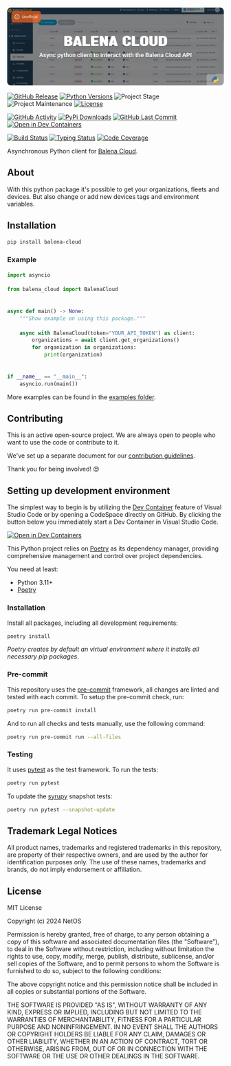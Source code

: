<!-- Banner -->
![alt Banner of the Balena Cloud package](https://raw.githubusercontent.com/MrGreenBoutiqueOffices/python-balena-cloud/main/assets/header_balena_cloud-min.png)

<!-- PROJECT SHIELDS -->
[![GitHub Release][releases-shield]][releases]
[![Python Versions][python-versions-shield]][pypi]
![Project Stage][project-stage-shield]
![Project Maintenance][maintenance-shield]
[![License][license-shield]](LICENSE)

[![GitHub Activity][commits-shield]][commits-url]
[![PyPi Downloads][downloads-shield]][downloads-url]
[![GitHub Last Commit][last-commit-shield]][commits-url]
[![Open in Dev Containers][devcontainer-shield]][devcontainer]

[![Build Status][build-shield]][build-url]
[![Typing Status][typing-shield]][typing-url]
[![Code Coverage][codecov-shield]][codecov-url]


Asynchronous Python client for [Balena Cloud][balena].

## About

With this python package it's possible to get your organizations, fleets and devices. But also change or add new devices tags and environment variables.

## Installation

```bash
pip install balena-cloud
```

### Example

```python
import asyncio

from balena_cloud import BalenaCloud


async def main() -> None:
    """Show example on using this package."""

    async with BalenaCloud(token="YOUR_API_TOKEN") as client:
        organizations = await client.get_organizations()
        for organization in organizations:
            print(organization)


if __name__ == "__main__":
    asyncio.run(main())
```

More examples can be found in the [examples folder](./examples/).

## Contributing

This is an active open-source project. We are always open to people who want to
use the code or contribute to it.

We've set up a separate document for our
[contribution guidelines](CONTRIBUTING.md).

Thank you for being involved! :heart_eyes:

## Setting up development environment

The simplest way to begin is by utilizing the [Dev Container][devcontainer]
feature of Visual Studio Code or by opening a CodeSpace directly on GitHub.
By clicking the button below you immediately start a Dev Container in Visual Studio Code.

[![Open in Dev Containers][devcontainer-shield]][devcontainer]

This Python project relies on [Poetry][poetry] as its dependency manager,
providing comprehensive management and control over project dependencies.

You need at least:

- Python 3.11+
- [Poetry][poetry-install]

### Installation

Install all packages, including all development requirements:

```bash
poetry install
```

_Poetry creates by default an virtual environment where it installs all
necessary pip packages_.

### Pre-commit

This repository uses the [pre-commit][pre-commit] framework, all changes
are linted and tested with each commit. To setup the pre-commit check, run:

```bash
poetry run pre-commit install
```

And to run all checks and tests manually, use the following command:

```bash
poetry run pre-commit run --all-files
```

### Testing

It uses [pytest](https://docs.pytest.org/en/stable/) as the test framework. To run the tests:

```bash
poetry run pytest
```

To update the [syrupy](https://github.com/tophat/syrupy) snapshot tests:

```bash
poetry run pytest --snapshot-update
```

## Trademark Legal Notices

All product names, trademarks and registered trademarks in this repository, are
property of their respective owners, and are used by the author for identification
purposes only. The use of these names, trademarks and brands, do not imply endorsement
or affiliation.

## License

MIT License

Copyright (c) 2024 NetOS

Permission is hereby granted, free of charge, to any person obtaining a copy
of this software and associated documentation files (the "Software"), to deal
in the Software without restriction, including without limitation the rights
to use, copy, modify, merge, publish, distribute, sublicense, and/or sell
copies of the Software, and to permit persons to whom the Software is
furnished to do so, subject to the following conditions:

The above copyright notice and this permission notice shall be included in all
copies or substantial portions of the Software.

THE SOFTWARE IS PROVIDED "AS IS", WITHOUT WARRANTY OF ANY KIND, EXPRESS OR
IMPLIED, INCLUDING BUT NOT LIMITED TO THE WARRANTIES OF MERCHANTABILITY,
FITNESS FOR A PARTICULAR PURPOSE AND NONINFRINGEMENT. IN NO EVENT SHALL THE
AUTHORS OR COPYRIGHT HOLDERS BE LIABLE FOR ANY CLAIM, DAMAGES OR OTHER
LIABILITY, WHETHER IN AN ACTION OF CONTRACT, TORT OR OTHERWISE, ARISING FROM,
OUT OF OR IN CONNECTION WITH THE SOFTWARE OR THE USE OR OTHER DEALINGS IN THE
SOFTWARE.


<!-- LINKS FROM PLATFORM -->
[balena]: https://www.balena.io/

<!-- MARKDOWN LINKS & IMAGES -->
[build-shield]: https://github.com/MrGreenBoutiqueOffices/python-balena-cloud/actions/workflows/tests.yaml/badge.svg
[build-url]: https://github.com/MrGreenBoutiqueOffices/python-balena-cloud/actions/workflows/tests.yaml
[codecov-shield]: https://codecov.io/gh/MrGreenBoutiqueOffices/python-balena-cloud/branch/main/graph/badge.svg?token=1DG9LQJNY6
[codecov-url]: https://codecov.io/gh/MrGreenBoutiqueOffices/python-balena-cloud
[commits-shield]: https://img.shields.io/github/commit-activity/y/MrGreenBoutiqueOffices/python-balena-cloud.svg
[commits-url]: https://github.com/MrGreenBoutiqueOffices/python-balena-cloud/commits/main
[devcontainer-shield]: https://img.shields.io/static/v1?label=Dev%20Containers&message=Open&color=blue&logo=visualstudiocode
[devcontainer]: https://vscode.dev/redirect?url=vscode://ms-vscode-remote.remote-containers/cloneInVolume?url=https://github.com/MrGreenBoutiqueOffices/python-balena-cloud
[downloads-shield]: https://img.shields.io/pypi/dm/balena-cloud
[downloads-url]: https://pypistats.org/packages/balena-cloud
[last-commit-shield]: https://img.shields.io/github/last-commit/MrGreenBoutiqueOffices/python-balena-cloud.svg
[license-shield]: https://img.shields.io/github/license/MrGreenBoutiqueOffices/python-balena-cloud.svg
[maintenance-shield]: https://img.shields.io/maintenance/yes/2024.svg
[project-stage-shield]: https://img.shields.io/badge/project%20stage-experimental-yellow.svg
[pypi]: https://pypi.org/project/balena-cloud/
[python-versions-shield]: https://img.shields.io/pypi/pyversions/balena-cloud
[releases-shield]: https://img.shields.io/github/release/MrGreenBoutiqueOffices/python-balena-cloud.svg
[releases]: https://github.com/MrGreenBoutiqueOffices/python-balena-cloud/releases
[typing-shield]: https://github.com/MrGreenBoutiqueOffices/python-balena-cloud/actions/workflows/typing.yaml/badge.svg
[typing-url]: https://github.com/MrGreenBoutiqueOffices/python-balena-cloud/actions/workflows/typing.yaml

[poetry-install]: https://python-poetry.org/docs/#installation
[poetry]: https://python-poetry.org
[pre-commit]: https://pre-commit.com
